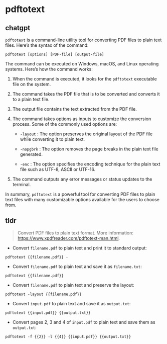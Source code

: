 # pdftotext 
## chatgpt 
`pdftotext` is a command-line utility tool for converting PDF files to plain text files. Here’s the syntax of the command:

`pdftotext [options] [PDF-file] [output-file]`

The command can be executed on Windows, macOS, and Linux operating systems. Here’s how the command works:

1. When the command is executed, it looks for the `pdftotext` executable file on the system.

2. The command takes the PDF file that is to be converted and converts it to a plain text file.

3. The output file contains the text extracted from the PDF file.

4. The command takes options as inputs to customize the conversion process. Some of the commonly used options are:

   - `-layout` : The option preserves the original layout of the PDF file while converting it to plain text. 
   
   - `-nopgbrk` : The option removes the page breaks in the plain text file generated. 
   
   - `-enc` : The option specifies the encoding technique for the plain text file such as UTF-8, ASCII or UTF-16. 

5. The command outputs any error messages or status updates to the terminal.

In summary, `pdftotext` is a powerful tool for converting PDF files to plain text files with many customizable options available for the users to choose from. 

## tldr 
 
> Convert PDF files to plain text format.
> More information: <https://www.xpdfreader.com/pdftotext-man.html>.

- Convert `filename.pdf` to plain text and print it to standard output:

`pdftotext {{filename.pdf}} -`

- Convert `filename.pdf` to plain text and save it as `filename.txt`:

`pdftotext {{filename.pdf}}`

- Convert `filename.pdf` to plain text and preserve the layout:

`pdftotext -layout {{filename.pdf}}`

- Convert `input.pdf` to plain text and save it as `output.txt`:

`pdftotext {{input.pdf}} {{output.txt}}`

- Convert pages 2, 3 and 4 of `input.pdf` to plain text and save them as `output.txt`:

`pdftotext -f {{2}} -l {{4}} {{input.pdf}} {{output.txt}}`
